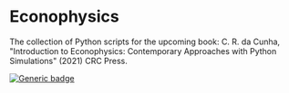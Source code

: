 # Econophysics

The collection of Python scripts for the upcoming book: C. R. da Cunha, "Introduction to Econophysics: Contemporary Approaches with Python Simulations" (2021) CRC Press.


[![Generic badge](https://img.shields.io/badge/GitHub-StxGuy/Econophysics-<COLOR>.svg)](https://github.com/StxGuy/Econophysics)
